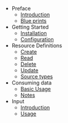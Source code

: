 - Preface
    - [Introduction](/4.0/introduction)
    - [Blue prints](/4.0/blueprints)
- Getting Started
    - [Installation](/4.0/installation)
    - [Configuration](/4.0/configuration)
- Resource Definitions
    - [Create](/4.0/create_definition)
    - [Read](/4.0/rud_definition#get)
    - [Delete](/4.0/rud_definition#delete)
    - [Update](/4.0/rud_definition#patch)
    - [Source types](/4.0/source_types)
- Consuming data
    - [Basic Usage](/4.0/consuming_data)
    - [Notes](/4.0/notes)
- Input
	- [Introduction](/4.0/input)
	- [Usage](/4.0/input_usage)
